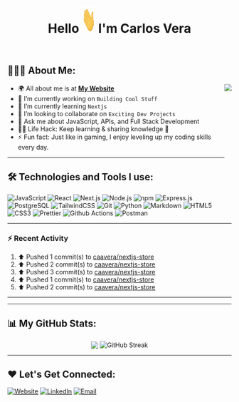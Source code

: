 <h1 align="center">Hello <img src="https://raw.githubusercontent.com/ABSphreak/ABSphreak/master/gifs/Hi.gif" width="30px" height="60px"> I'm Carlos Vera</h1>

<!-- <div align="center">
<img src="./banner.png" alt="Banner" />
</div> -->

<br/>

## 👨🏻‍💻 About Me:

<img src="./thoughtworks-gif_dribbble.gif" height="290px" align="right" />

- 🌍 All about me is at **[My Website](https://caavera.github.io/)**  
- 🔭 I’m currently working on `Building Cool Stuff`  
- 🌱 I’m currently learning `Nextjs`  
- 👯 I’m looking to collaborate on `Exciting Dev Projects`  
- 💬 Ask me about JavaScript, APIs, and Full Stack Development  
- 👨‍💻 Life Hack: Keep learning & sharing knowledge 🚀  
- ⚡ Fun fact: Just like in gaming, I enjoy leveling up my coding skills every day.

---

## 🛠️ Technologies and Tools I use:

<p>
<img alt="JavaScript" src="https://img.shields.io/badge/JavaScript-323330?style=for-the-badge&logo=javascript&logoColor=F7DF1E" height="25px"/>
<img alt="React" src="https://img.shields.io/badge/React-20232A?style=for-the-badge&logo=react&logoColor=61DAFB" height="25px"/>
<img alt="Next.js" src="https://img.shields.io/badge/Next-black?style=for-the-badge&logo=next.js&logoColor=white" height="25px"/>
<img alt="Node.js" src="https://img.shields.io/badge/Node.js-43853d?style=for-the-badge&logo=node.js&logoColor=white" height="25px"/>
<img alt="npm" src="https://img.shields.io/badge/NPM-%23000000.svg?style=for-the-badge&logo=npm&logoColor=white" height="25px"/>
<img alt="Express.js" src="https://img.shields.io/badge/Express.js-000000?style=for-the-badge&logo=express&logoColor=white" height="25px"/>
<img alt="PostgreSQL" src="https://img.shields.io/badge/PostgreSQL-316192?style=for-the-badge&logo=postgresql&logoColor=white" height="25px"/>
<img alt="TailwindCSS" src="https://img.shields.io/badge/Tailwind_CSS-38B2AC?style=for-the-badge&logo=tailwind-css&logoColor=white" height="25px"/>
<img alt="Git" src="https://img.shields.io/badge/Git-F05032?style=for-the-badge&logo=git&logoColor=white" height="25px"/>
<img alt="Python" src="https://img.shields.io/badge/Python-14354C?style=for-the-badge&logo=python&logoColor=white" height="25px"/>
<img alt="Markdown" src="https://img.shields.io/badge/Markdown-000000?style=for-the-badge&logo=markdown&logoColor=white" height="25px"/>
<img alt="HTML5" src="https://img.shields.io/badge/HTML5-E34F26?style=for-the-badge&logo=html5&logoColor=white" height="25px"/>
<img alt="CSS3" src="https://img.shields.io/badge/CSS3-1572B6?style=for-the-badge&logo=css3&logoColor=white" height="25px"/>
<img alt="Prettier" src="https://img.shields.io/badge/-Prettier-F7B93E?style=flat-square&logo=prettier&logoColor=white" height="25px"/>
<img alt="Github Actions" src="https://img.shields.io/badge/-Github_Actions-2088FF?style=flat-square&logo=github-actions&logoColor=white" height="25px"/>
<img alt="Postman" src="https://img.shields.io/badge/-Postman-00C7B7?style=flat-square&logo=postman&logoColor=white" height="25px"/>
</p>

---

### :zap: Recent Activity

<!--RECENT_ACTIVITY:start-->
1. ⬆️ Pushed 1 commit(s) to [caavera/nextjs-store](https://github.com/caavera/nextjs-store)<br>
2. ⬆️ Pushed 2 commit(s) to [caavera/nextjs-store](https://github.com/caavera/nextjs-store)<br>
3. ⬆️ Pushed 3 commit(s) to [caavera/nextjs-store](https://github.com/caavera/nextjs-store)<br>
4. ⬆️ Pushed 1 commit(s) to [caavera/nextjs-store](https://github.com/caavera/nextjs-store)<br>
5. ⬆️ Pushed 2 commit(s) to [caavera/nextjs-store](https://github.com/caavera/nextjs-store)<br>
<!--RECENT_ACTIVITY:end-->

---

---

## 📊 My GitHub Stats:

<div align="center">
  <img align="center" src="https://github-readme-stats.vercel.app/api?username=caavera&show_icons=true&theme=dracula" />
  <img align="center" src="https://github-readme-streak-stats.herokuapp.com/?user=caavera&theme=dracula" alt="GitHub Streak" />
</div>  

---

## ❤️ Let's Get Connected:

<p>
<a href="https://caavera.github.io/" target="_blank"><img alt="Website" src="https://img.shields.io/badge/My%20Website-9146FF?style=for-the-badge&logo=appveyor&logoColor=white" height="30px" /></a>  
<a href="https://www.linkedin.com/in/carlos-a-vera/" target="_blank"><img alt="LinkedIn" src="https://img.shields.io/badge/LinkedIn-0077B5?style=for-the-badge&logo=linkedin&logoColor=white" height="30px"/></a>  
<a href="mailto:veracar111@gmail.com" target="_blank"><img alt="Email" src="https://img.shields.io/badge/Email-D14836?style=for-the-badge&logo=gmail&logoColor=white" height="30px"/></a>  
</p>
